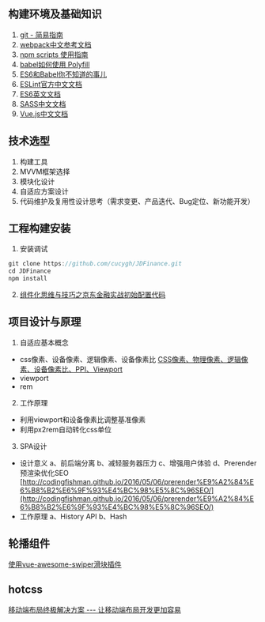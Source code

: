 ## 构建环境及基础知识
1. [git - 简易指南](http://www.bootcss.com/p/git-guide/)
2. [webpack中文参考文档](https://doc.webpack-china.org/)
3. [npm scripts 使用指南](http://ruanyifeng.com/blog/2016/10/npm_scripts.html)
4. [babel如何使用 Polyfill](https://babeljs.cn/docs/usage/polyfill/)
5. [ES6和Babel你不知道的事儿](http://www.imooc.com/article/21866)
6. [ESLint官方中文文档](http://eslint.cn/docs/user-guide/configuring)
7. [ES6英文文档](http://es6-features.org/#Constants)
8. [SASS中文文档](http://sass.bootcss.com/)
9. [Vue.js中文文档](https://cn.vuejs.org/index.html)
## 技术选型
1. 构建工具
2. MVVM框架选择
3. 模块化设计
4. 自适应方案设计
5. 代码维护及复用性设计思考（需求变更、产品迭代、Bug定位、新功能开发）
## 工程构建安装
1. 安装调试
```js
git clone https://github.com/cucygh/JDFinance.git
cd JDFinance
npm install
```
2. [组件化思维与技巧之京东金融实战初始配置代码](https://github.com/cucygh/JDFinance)
## 项目设计与原理
1. 自适应基本概念
* css像素、设备像素、逻辑像素、设备像素比
[CSS像素、物理像素、逻辑像素、设备像素比、PPI、Viewport](https://github.com/jawil/blog/issues/21)
* viewport
* rem
2. 工作原理
* 利用viewport和设备像素比调整基准像素
* 利用px2rem自动转化css单位
3. SPA设计
* 设计意义
    a、前后端分离
    b、减轻服务器压力
    c、增强用户体验
    d、Prerender预渲染优化SEO
    [http://codingfishman.github.io/2016/05/06/prerender%E9%A2%84%E6%B8%B2%E6%9F%93%E4%BC%98%E5%8C%96SEO/](http://codingfishman.github.io/2016/05/06/prerender%E9%A2%84%E6%B8%B2%E6%9F%93%E4%BC%98%E5%8C%96SEO/)
* 工作原理
    a、History API
    b、Hash
## 轮播组件
[使用vue-awesome-swiper滑块插件](https://www.npmjs.com/package/vue-awesome-swiper)
## hotcss
[移动端布局终极解决方案 --- 让移动端布局开发更加容易](https://github.com/imochen/hotcss)
